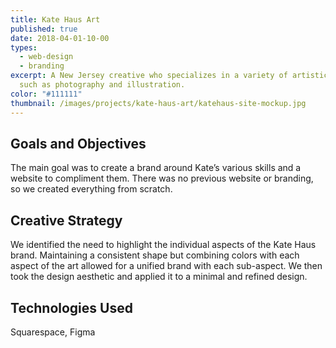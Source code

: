 ```yaml
---
title: Kate Haus Art
published: true
date: 2018-04-01-10-00
types:
  - web-design
  - branding
excerpt: A New Jersey creative who specializes in a variety of artistic avenues,
  such as photography and illustration.
color: "#111111"
thumbnail: /images/projects/kate-haus-art/katehaus-site-mockup.jpg
---
```

## Goals and Objectives

The main goal was to create a brand around Kate’s various skills and a website to compliment them. There was no previous website or branding, so we created everything from scratch.

## Creative Strategy

We identified the need to highlight the individual aspects of the Kate Haus brand. Maintaining a consistent shape but combining colors with each aspect of the art allowed for a unified brand with each sub-aspect. We then took the design aesthetic and applied it to a minimal and refined design.

## Technologies Used

Squarespace, Figma